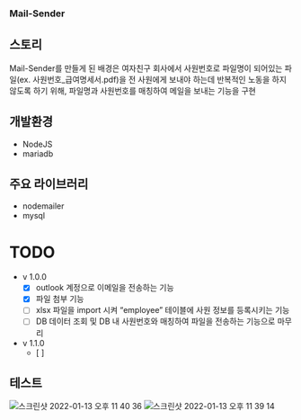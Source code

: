 ### Mail-Sender

## 스토리

 Mail-Sender를 만들게 된 배경은 여자친구 회사에서 사원번호로 파일명이 되어있는
파일(ex. 사원번호_급여명세서.pdf)을 전 사원에게 보내야 하는데 반복적인 노동을 하지 않도록 하기 위해,
파일명과 사원번호를 매칭하여 메일을 보내는 기능을 구현

## 개발환경

- NodeJS
- mariadb

## 주요 라이브러리

- nodemailer
- mysql

# TODO

- v 1.0.0
    - [x]  outlook 계정으로 이메일을 전송하는 기능
    - [x]  파일 첨부 기능
    - [ ]  xlsx 파일을 import 시켜 “employee” 테이블에 사원 정보를 등록시키는 기능
    - [ ]  DB 데이터 조회 및 DB 내 사원번호와 매칭하여 파일을 전송하는 기능으로 마무리
- v 1.1.0
    - [ ]  

## 테스트
![스크린샷 2022-01-13 오후 11 40 36](https://user-images.githubusercontent.com/42988976/149355866-085ecaf9-1850-418b-b9bb-89a2f1664e29.png)
![스크린샷 2022-01-13 오후 11 39 14](https://user-images.githubusercontent.com/42988976/149355924-f91c03d4-9472-40d9-ac60-106c36446f2e.png)
